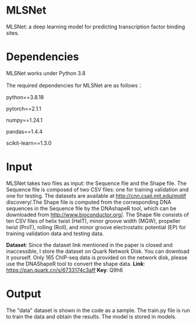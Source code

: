 # MLSNet

MLSNet: a deep learning model for predicting transcription factor binding sites.


# Dependencies

MLSNet works under Python 3.8

The required dependencies for MLSNet are as follows：

python==3.8.18

pytorch==2.1.1

numpy==1.24.1

pandas==1.4.4

scikit-learn==1.3.0

# Input

MLSNet takes two files as input: the Sequence file and the Shape file. The Sequence file is composed of two CSV files: one for training validation and one for testing. The datasets are available at http://cnn.csail.mit.edu/motif discovery/.The Shape file is computed from the corresponding DNA sequences in the Sequence file by the DNAshapeR tool, which can be downloaded from http://www.bioconductor.org/. The Shape file consists of ten CSV files of helix twist (HelT), minor groove width (MGW), propeller twist (ProT), rolling (Roll), and minor groove electrostatic potential (EP) for training validation data and testing data.

**Dataset**: Since the dataset link mentioned in the paper is closed and inaccessible, I store the dataset on Quark Network Disk. You can download it yourself. Only 165 ChIP-seq data is provided on the network disk, please use the DNAShapeR tool to convert the shape data. **Link**: https://pan.quark.cn/s/6733174c3aff **Key**: Q9h6

# Output

The "data" dataset is shown in the code as a sample. The train.py file is run to train the data and obtain the results. The model  is stored in models.
